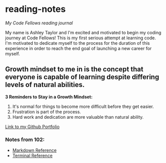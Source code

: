# reading-notes
*My Code Fellows reading journal*

My name is Ashley Taylor and I'm excited and motivated to begin my coding journey at Code Fellows! This is my first serious attempt at learning code. I'm motivated to dedicate myself to the process for the duration of this experience in order to reach the end goal of launching a new career for myself.

## Growth mindset to me in is the concept that everyone is capable of learning despite differing levels of natural abilities.

**3 Reminders to Stay in a Growth Mindset:**

1. It's normal for things to become more difficult before they get easier.
2. Frustration is part of the process. 
3. Hard work and dedication are more valuable than natural ability.

[Link to my Github Portfolio](https://github.com/AshleyTaylor0712)

### Notes from 102:

- [Markdown Reference](./markdown-notes.md)
- [Terminal Reference](./terminal-notes.md)
